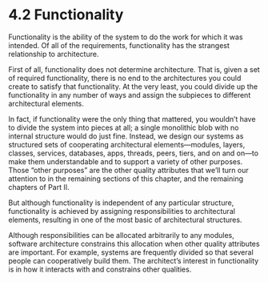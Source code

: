 4.2 Functionality
===

Functionality is the ability of the system to do the work for which it was intended. Of all of the requirements, functionality has the strangest relationship to architecture.

First of all, functionality does not determine architecture. That is, given a set of required functionality, there is no end to the architectures you could create to satisfy that functionality. At the very least, you could divide up the functionality in any number of ways and assign the subpieces to different architectural elements.

In fact, if functionality were the only thing that mattered, you wouldn’t have to divide the system into pieces at all; a single monolithic blob with no internal structure would do just fine. Instead, we design our systems as structured sets of cooperating architectural elements—modules, layers, classes, services, databases, apps, threads, peers, tiers, and on and on—to make them understandable and to support a variety of other purposes. Those “other purposes” are the other quality attributes that we’ll turn our attention to in the remaining sections of this chapter, and the remaining chapters of Part II.

But although functionality is independent of any particular structure, functionality is achieved by assigning responsibilities to architectural elements, resulting in one of the most basic of architectural structures.

Although responsibilities can be allocated arbitrarily to any modules, software architecture constrains this allocation when other quality attributes are important. For example, systems are frequently divided so that several people can cooperatively build them. The architect’s interest in functionality is in how it interacts with and constrains other qualities.
